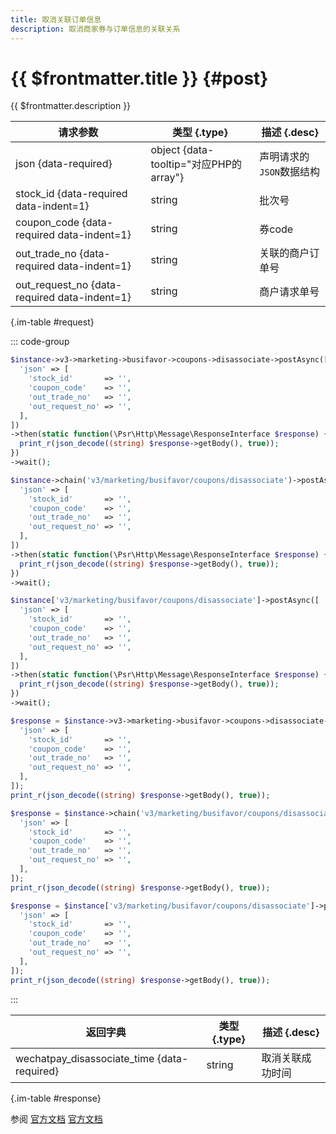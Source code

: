 ```yaml
---
title: 取消关联订单信息
description: 取消商家券与订单信息的关联关系
---
```


# {{ $frontmatter.title }} {#post}

{{ $frontmatter.description }}

| 请求参数 | 类型 {.type} | 描述 {.desc}
| --- | --- | ---
| json {data-required} | object {data-tooltip="对应PHP的array"} | 声明请求的`JSON`数据结构
| stock_id {data-required data-indent=1} | string | 批次号
| coupon_code {data-required data-indent=1} | string | 券code
| out_trade_no {data-required data-indent=1} | string | 关联的商户订单号
| out_request_no {data-required data-indent=1} | string | 商户请求单号

{.im-table #request}

::: code-group

```php [异步纯链式]
$instance->v3->marketing->busifavor->coupons->disassociate->postAsync([
  'json' => [
    'stock_id'       => '',
    'coupon_code'    => '',
    'out_trade_no'   => '',
    'out_request_no' => '',
  ],
])
->then(static function(\Psr\Http\Message\ResponseInterface $response) {
  print_r(json_decode((string) $response->getBody(), true));
})
->wait();
```

```php [异步声明式]
$instance->chain('v3/marketing/busifavor/coupons/disassociate')->postAsync([
  'json' => [
    'stock_id'       => '',
    'coupon_code'    => '',
    'out_trade_no'   => '',
    'out_request_no' => '',
  ],
])
->then(static function(\Psr\Http\Message\ResponseInterface $response) {
  print_r(json_decode((string) $response->getBody(), true));
})
->wait();
```

```php [异步属性式]
$instance['v3/marketing/busifavor/coupons/disassociate']->postAsync([
  'json' => [
    'stock_id'       => '',
    'coupon_code'    => '',
    'out_trade_no'   => '',
    'out_request_no' => '',
  ],
])
->then(static function(\Psr\Http\Message\ResponseInterface $response) {
  print_r(json_decode((string) $response->getBody(), true));
})
->wait();
```

```php [同步纯链式]
$response = $instance->v3->marketing->busifavor->coupons->disassociate->post([
  'json' => [
    'stock_id'       => '',
    'coupon_code'    => '',
    'out_trade_no'   => '',
    'out_request_no' => '',
  ],
]);
print_r(json_decode((string) $response->getBody(), true));
```

```php [同步声明式]
$response = $instance->chain('v3/marketing/busifavor/coupons/disassociate')->post([
  'json' => [
    'stock_id'       => '',
    'coupon_code'    => '',
    'out_trade_no'   => '',
    'out_request_no' => '',
  ],
]);
print_r(json_decode((string) $response->getBody(), true));
```

```php [同步属性式]
$response = $instance['v3/marketing/busifavor/coupons/disassociate']->post([
  'json' => [
    'stock_id'       => '',
    'coupon_code'    => '',
    'out_trade_no'   => '',
    'out_request_no' => '',
  ],
]);
print_r(json_decode((string) $response->getBody(), true));
```

:::

| 返回字典 | 类型 {.type} | 描述 {.desc}
| --- | --- | ---
| wechatpay_disassociate_time {data-required} | string | 取消关联成功时间

{.im-table #response}

参阅 [官方文档](https://pay.weixin.qq.com/doc/v3/merchant/4012465673) [官方文档](https://pay.weixin.qq.com/doc/v3/partner/4012465703)
